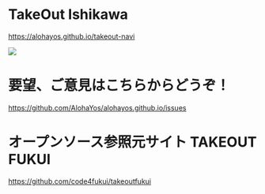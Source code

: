# TakeOut Ishikawa
https://alohayos.github.io/takeout-navi

<img src=https://alohayos.github.io/takeout-navi/img/takeout.png style='width=100%'>  

# 要望、ご意見はこちらからどうぞ！
https://github.com/AlohaYos/alohayos.github.io/issues

# オープンソース参照元サイト TAKEOUT FUKUI
https://github.com/code4fukui/takeoutfukui  
